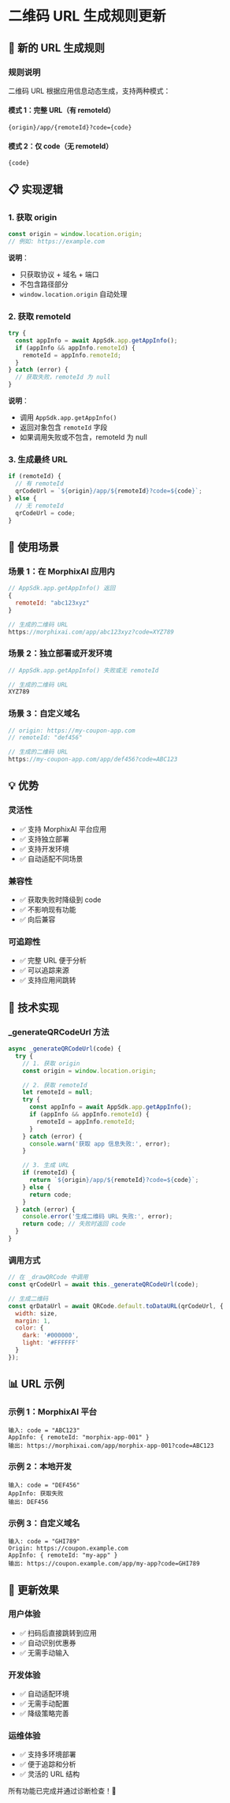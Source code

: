 # 二维码 URL 生成规则更新

## 🔄 新的 URL 生成规则

### 规则说明
二维码 URL 根据应用信息动态生成，支持两种模式：

#### 模式 1：完整 URL（有 remoteId）
```
{origin}/app/{remoteId}?code={code}
```

#### 模式 2：仅 code（无 remoteId）
```
{code}
```

## 📋 实现逻辑

### 1. 获取 origin
```javascript
const origin = window.location.origin;
// 例如: https://example.com
```

**说明**：
- 只获取协议 + 域名 + 端口
- 不包含路径部分
- `window.location.origin` 自动处理

### 2. 获取 remoteId
```javascript
try {
  const appInfo = await AppSdk.app.getAppInfo();
  if (appInfo && appInfo.remoteId) {
    remoteId = appInfo.remoteId;
  }
} catch (error) {
  // 获取失败，remoteId 为 null
}
```

**说明**：
- 调用 `AppSdk.app.getAppInfo()`
- 返回对象包含 `remoteId` 字段
- 如果调用失败或不包含，remoteId 为 null

### 3. 生成最终 URL
```javascript
if (remoteId) {
  // 有 remoteId
  qrCodeUrl = `${origin}/app/${remoteId}?code=${code}`;
} else {
  // 无 remoteId
  qrCodeUrl = code;
}
```

## 🎯 使用场景

### 场景 1：在 MorphixAI 应用内
```javascript
// AppSdk.app.getAppInfo() 返回
{
  remoteId: "abc123xyz"
}

// 生成的二维码 URL
https://morphixai.com/app/abc123xyz?code=XYZ789
```

### 场景 2：独立部署或开发环境
```javascript
// AppSdk.app.getAppInfo() 失败或无 remoteId

// 生成的二维码 URL
XYZ789
```

### 场景 3：自定义域名
```javascript
// origin: https://my-coupon-app.com
// remoteId: "def456"

// 生成的二维码 URL
https://my-coupon-app.com/app/def456?code=ABC123
```

## 💡 优势

### 灵活性
- ✅ 支持 MorphixAI 平台应用
- ✅ 支持独立部署
- ✅ 支持开发环境
- ✅ 自动适配不同场景

### 兼容性
- ✅ 获取失败时降级到 code
- ✅ 不影响现有功能
- ✅ 向后兼容

### 可追踪性
- ✅ 完整 URL 便于分析
- ✅ 可以追踪来源
- ✅ 支持应用间跳转

## 🔧 技术实现

### _generateQRCodeUrl 方法
```javascript
async _generateQRCodeUrl(code) {
  try {
    // 1. 获取 origin
    const origin = window.location.origin;

    // 2. 获取 remoteId
    let remoteId = null;
    try {
      const appInfo = await AppSdk.app.getAppInfo();
      if (appInfo && appInfo.remoteId) {
        remoteId = appInfo.remoteId;
      }
    } catch (error) {
      console.warn('获取 app 信息失败:', error);
    }

    // 3. 生成 URL
    if (remoteId) {
      return `${origin}/app/${remoteId}?code=${code}`;
    } else {
      return code;
    }
  } catch (error) {
    console.error('生成二维码 URL 失败:', error);
    return code; // 失败时返回 code
  }
}
```

### 调用方式
```javascript
// 在 _drawQRCode 中调用
const qrCodeUrl = await this._generateQRCodeUrl(code);

// 生成二维码
const qrDataUrl = await QRCode.default.toDataURL(qrCodeUrl, {
  width: size,
  margin: 1,
  color: {
    dark: '#000000',
    light: '#FFFFFF'
  }
});
```

## 📊 URL 示例

### 示例 1：MorphixAI 平台
```
输入: code = "ABC123"
AppInfo: { remoteId: "morphix-app-001" }
输出: https://morphixai.com/app/morphix-app-001?code=ABC123
```

### 示例 2：本地开发
```
输入: code = "DEF456"
AppInfo: 获取失败
输出: DEF456
```

### 示例 3：自定义域名
```
输入: code = "GHI789"
Origin: https://coupon.example.com
AppInfo: { remoteId: "my-app" }
输出: https://coupon.example.com/app/my-app?code=GHI789
```

## 🎉 更新效果

### 用户体验
- ✅ 扫码后直接跳转到应用
- ✅ 自动识别优惠券
- ✅ 无需手动输入

### 开发体验
- ✅ 自动适配环境
- ✅ 无需手动配置
- ✅ 降级策略完善

### 运维体验
- ✅ 支持多环境部署
- ✅ 便于追踪和分析
- ✅ 灵活的 URL 结构

所有功能已完成并通过诊断检查！🎉

